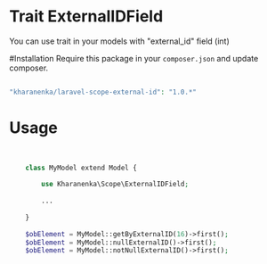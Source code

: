 # Trait ExternalIDField
 
 You can use trait in your models with "external_id" field (int)
 
#Installation
Require this package in your `composer.json` and update composer.
 
```php

"kharanenka/laravel-scope-external-id": "1.0.*"

```

# Usage

```php

    
    class MyModel extend Model {
    
        use Kharanenka\Scope\ExternalIDField;
    
        ...
    
    }
    
    $obElement = MyModel::getByExternalID(16)->first();
    $obElement = MyModel::nullExternalID()->first();
    $obElement = MyModel::notNullExternalID()->first();
    
```